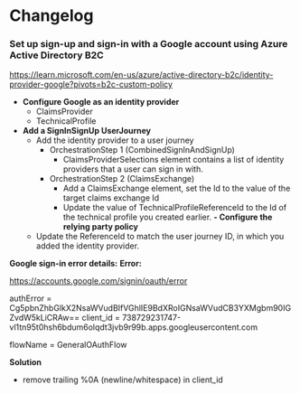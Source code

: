 # Changelog

### Set up sign-up and sign-in with a Google account using Azure Active Directory B2C
https://learn.microsoft.com/en-us/azure/active-directory-b2c/identity-provider-google?pivots=b2c-custom-policy
- **Configure Google as an identity provider**
  - ClaimsProvider
  - TechnicalProfile
- **Add a SignInSignUp UserJourney**
  - Add the identity provider to a user journey
    - OrchestrationStep 1 (CombinedSignInAndSignUp)
      - ClaimsProviderSelections element contains a list of identity providers that a user can sign in with.
    - OrchestrationStep 2 (ClaimsExchange)
      - Add a ClaimsExchange element, set the Id to the value of the target claims exchange Id
      - Update the value of TechnicalProfileReferenceId to the Id of the technical profile you created earlier.
**- Configure the relying party policy**
  - Update the ReferenceId to match the user journey ID, in which you added the identity provider.

**Google sign-in error details:**
**Error:**

https://accounts.google.com/signin/oauth/error

authError = Cg5pbnZhbGlkX2NsaWVudBIfVGhlIE9BdXRoIGNsaWVudCB3YXMgbm90IGZvdW5kLiCRAw==
client_id = 738729231747-vl1tn95t0hsh6bdum6olqdt3jvb9r99b.apps.googleusercontent.com

flowName  = GeneralOAuthFlow

**Solution**
- remove trailing %0A (newline/whitespace) in client_id
